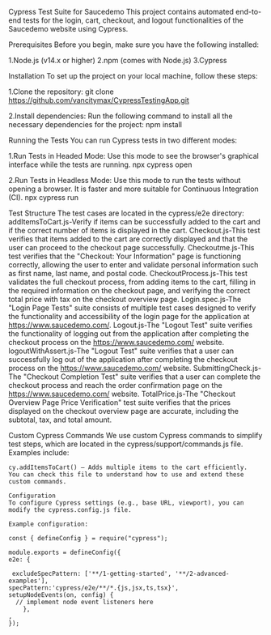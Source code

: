 Cypress Test Suite for Saucedemo
This project contains automated end-to-end tests for the login, cart, checkout, and logout functionalities of the Saucedemo website using Cypress.

Prerequisites
Before you begin, make sure you have the following installed:

1.Node.js (v14.x or higher)
2.npm (comes with Node.js)
3.Cypress


Installation
To set up the project on your local machine, follow these steps:

1.Clone the repository:
git clone https://github.com/vancitymax/CypressTestingApp.git

2.Install dependencies:
Run the following command to install all the necessary dependencies for the project:
npm install


Running the Tests
You can run Cypress tests in two different modes:


1.Run Tests in Headed Mode:
Use this mode to see the browser's graphical interface while the tests are running.
  npx cypress open


2.Run Tests in Headless Mode:
Use this mode to run the tests without opening a browser. It is faster and more suitable for Continuous Integration (CI).
  npx cypress run


Test Structure
The test cases are located in the cypress/e2e directory:
   addItemsToCart.js-Verify if items can be successfully added to the cart and if the correct number of items is displayed in the cart.
   Checkout.js-This test verifies that items added to the cart are correctly displayed and that the user can proceed to the checkout page successfully.
   Checkoutme.js-This test verifies that the "Checkout: Your Information" page is functioning correctly, allowing the user to enter and validate personal information such as first name, last name, and postal code.
   CheckoutProcess.js-This test validates the full checkout process, from adding items to the cart, filling in the required information on the checkout page, and verifying the correct total price with tax on the checkout overview page.
   Login.spec.js-The "Login Page Tests" suite consists of multiple test cases designed to verify the functionality and accessibility of the login page for the application at https://www.saucedemo.com/.
   Logout.js-The "Logout Test" suite verifies the functionality of logging out from the application after completing the checkout process on the https://www.saucedemo.com/ website.
   logoutWithAssert.js-The "Logout Test" suite verifies that a user can successfully log out of the application after completing the checkout process on the https://www.saucedemo.com/ website.
   SubmittingCheck.js-The "Checkout Completion Test" suite verifies that a user can complete the checkout process and reach the order confirmation page on the https://www.saucedemo.com/ website.
   TotalPrice.js-The "Checkout Overview Page Price Verification" test suite verifies that the prices displayed on the checkout overview page are accurate, including the subtotal, tax, and total amount.


   Custom Cypress Commands
    We use custom Cypress commands to simplify test steps, which are located in the cypress/support/commands.js file. Examples include:

    cy.addItemsToCart() – Adds multiple items to the cart efficiently.
    You can check this file to understand how to use and extend these custom commands.

    Configuration
    To configure Cypress settings (e.g., base URL, viewport), you can modify the cypress.config.js file.

    Example configuration:

    const { defineConfig } = require("cypress");

    module.exports = defineConfig({
    e2e: {
    
     excludeSpecPattern: ['**/1-getting-started', '**/2-advanced-examples'],
    specPattern:'cypress/e2e/**/*.{js,jsx,ts,tsx}',
    setupNodeEvents(on, config) {
      // implement node event listeners here
        },
    ,
    });
